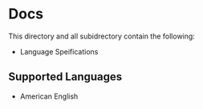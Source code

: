 # Docs
This directory and all subidrectory contain the following:
  * Language Speifications

## Supported Languages
* American English
